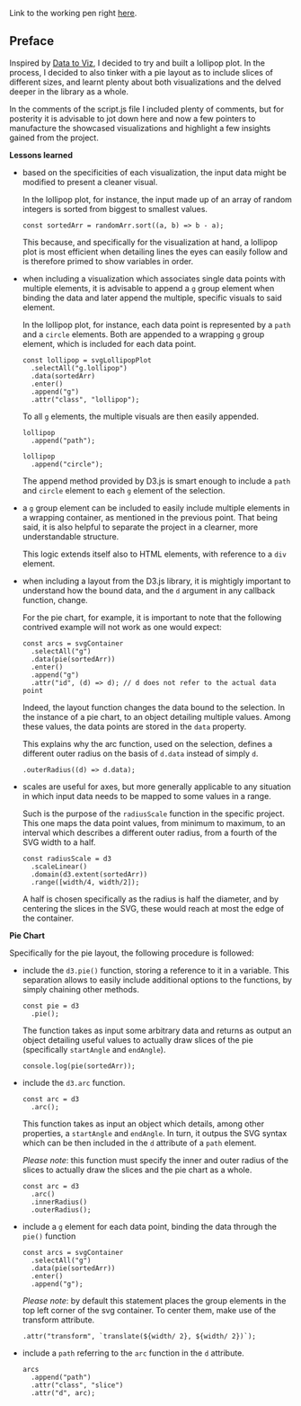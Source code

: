 Link to the working pen right [here](https://codepen.io/borntofrappe/full/gdPydW/).

## Preface

Inspired by [Data to Viz](https://www.data-to-viz.com/), I decided to try and built a lollipop plot. In the process, I decided to also tinker with a pie layout as to include slices of different sizes, and learnt plenty about both visualizations and the delved deeper in the library as a whole.

In the comments of the script.js file I included plenty of comments, but for posterity it is advisable to jot down here and now a few pointers to manufacture the showcased visualizations and highlight a few insights gained from the project.

**Lessons learned**

- based on the specificities of each visualization, the input data might be modified to present a cleaner visual.

  In the lollipop plot, for instance, the input made up of an array of random integers is sorted from biggest to smallest values. 

  ```JS
  const sortedArr = randomArr.sort((a, b) => b - a);
  ```

  This because, and specifically for the visualization at hand, a lollipop plot is most efficient when detailing lines the eyes can easily follow and is therefore primed to show variables in order.

- when including a visualization which associates single data points with multiple elements, it is advisable to append a `g` group element when binding the data and later append the multiple, specific visuals to said element. 

  In the lollipop plot, for instance, each data point is represented by a `path` and a `circle` elements. Both are appended to a wrapping `g` group element, which is included for each data point.

  ```JS
  const lollipop = svgLollipopPlot
    .selectAll("g.lollipop")
    .data(sortedArr)
    .enter()
    .append("g")
    .attr("class", "lollipop");
  ```

  To all `g` elements, the multiple visuals are then easily appended.

  ```JS
  lollipop
    .append("path");

  lollipop
    .append("circle");
  ```

  The append method provided by D3.js is smart enough to include a `path` and `circle` element to each `g` element of the selection.

- a `g` group element can be included to easily include multiple elements in a wrapping container, as mentioned in the previous point. That being said, it is also helpful to separate the project in a clearner, more understandable structure.

  This logic extends itself also to HTML elements, with reference to a `div` element.

- when including a layout from the D3.js library, it is mightigly important to understand how the bound data, and the `d` argument in any callback function, change.

  For the pie chart, for example, it is important to note that the following contrived example will not work as one would expect:

  ```JS
  const arcs = svgContainer
    .selectAll("g")
    .data(pie(sortedArr))
    .enter()
    .append("g")
    .attr("id", (d) => d); // d does not refer to the actual data point
  ```

  Indeed, the layout function changes the data bound to the selection. In the instance of a pie chart, to an object detailing multiple values. Among these values, the data points are stored in the `data` property.

  This explains why the arc function, used on the selection, defines a different outer radius on the basis of `d.data` instead of simply `d`. 

  ```JS
  .outerRadius((d) => d.data);
  ```

- scales are useful for axes, but more generally applicable to any situation in which input data needs to be mapped to some values in a range. 

  Such is the purpose of the `radiusScale` function in the specific project. This one maps the data point values, from minimum to maximum, to an interval which describes a different outer radius, from a fourth of the SVG width to a half. 
  
  ```JS
  const radiusScale = d3
    .scaleLinear()
    .domain(d3.extent(sortedArr))
    .range([width/4, width/2]);
  ```

  A half is chosen specifically as the radius is half the diameter, and by centering the slices in the SVG, these would reach at most the edge of the container.

**Pie Chart**

Specifically for the pie layout, the following procedure is followed:

- include the `d3.pie()` function, storing a reference to it in a variable. This separation allows to easily include additional options to the functions, by simply chaining other methods.

  ```JS
  const pie = d3
    .pie();
  ```

  The function takes as input some arbitrary data and returns as output an object detailing useful values to actually draw slices of the pie (specifically `startAngle` and `endAngle`).

  ```JS
  console.log(pie(sortedArr)); 
  ```

- include the `d3.arc` function. 

  ```JS
  const arc = d3
    .arc();
  ```

  This function takes as input an object which details, among other properties, a `startAngle` and `endAngle`. In turn, it outpus the SVG syntax which can be then included in the `d` attribute of a `path` element.

  _Please note_: this function must specify the inner and outer radius of the slices to actually draw the slices and the pie chart as a whole.

  ```JS
  const arc = d3
    .arc()
    .innerRadius()
    .outerRadius();
  ```

- include a `g` element for each data point, binding the data through the `pie()` function 

  ```JS
  const arcs = svgContainer
    .selectAll("g")
    .data(pie(sortedArr))
    .enter()
    .append("g");
  ```

  _Please note_: by default this statement places the group elements in the top left corner of the svg container. To center them, make use of the transform attribute.

  ```JS
  .attr("transform", `translate(${width/ 2}, ${width/ 2})`);
  ```

- include a `path` referring to the `arc` function in the `d` attribute.

  ```JS
  arcs
    .append("path")
    .attr("class", "slice")
    .attr("d", arc);
  ```